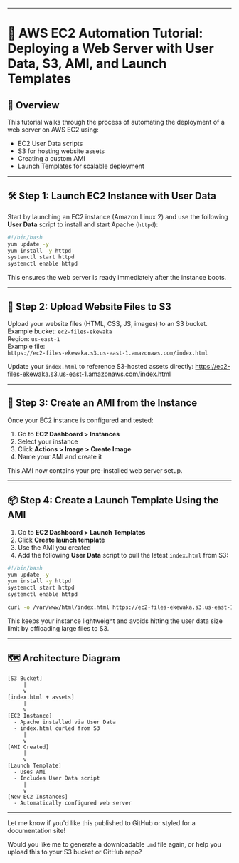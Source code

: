 

***

# 🚀 AWS EC2 Automation Tutorial: Deploying a Web Server with User Data, S3, AMI, and Launch Templates

## 🧩 Overview

This tutorial walks through the process of automating the deployment of a web server on AWS EC2 using:

*   EC2 User Data scripts
*   S3 for hosting website assets
*   Creating a custom AMI
*   Launch Templates for scalable deployment

***

## 🛠️ Step 1: Launch EC2 Instance with User Data

Start by launching an EC2 instance (Amazon Linux 2) and use the following **User Data** script to install and start Apache (`httpd`):

```bash
#!/bin/bash
yum update -y
yum install -y httpd
systemctl start httpd
systemctl enable httpd
```

This ensures the web server is ready immediately after the instance boots.

***

## 📁 Step 2: Upload Website Files to S3

Upload your website files (HTML, CSS, JS, images) to an S3 bucket.\
Example bucket: `ec2-files-ekewaka`\
Region: `us-east-1`\
Example file:\
`https://ec2-files-ekewaka.s3.us-east-1.amazonaws.com/index.html`

Update your `index.html` to reference S3-hosted assets directly:
https://ec2-files-ekewaka.s3.us-east-1.amazonaws.com/index.html


***

## 🧬 Step 3: Create an AMI from the Instance

Once your EC2 instance is configured and tested:

1.  Go to **EC2 Dashboard > Instances**
2.  Select your instance
3.  Click **Actions > Image > Create Image**
4.  Name your AMI and create it

This AMI now contains your pre-installed web server setup.

***

## 📦 Step 4: Create a Launch Template Using the AMI

1.  Go to **EC2 Dashboard > Launch Templates**
2.  Click **Create launch template**
3.  Use the AMI you created
4.  Add the following **User Data** script to pull the latest `index.html` from S3:

```bash
#!/bin/bash
yum update -y
yum install -y httpd
systemctl start httpd
systemctl enable httpd

curl -o /var/www/html/index.html https://ec2-files-ekewaka.s3.us-east-1.amazonaws.com/index.html
```

This keeps your instance lightweight and avoids hitting the user data size limit by offloading large files to S3.

***

## 🗺️ Architecture Diagram

    [S3 Bucket]
         |
         v
    [index.html + assets]
         |
         v
    [EC2 Instance]
      - Apache installed via User Data
      - index.html curled from S3
         |
         v
    [AMI Created]
         |
         v
    [Launch Template]
      - Uses AMI
      - Includes User Data script
         |
         v
    [New EC2 Instances]
      - Automatically configured web server

***

Let me know if you'd like this published to GitHub or styled for a documentation site!

Would you like me to generate a downloadable `.md` file again, or help you upload this to your S3 bucket or GitHub repo?
